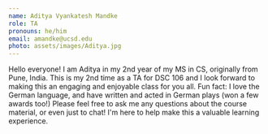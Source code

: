 ```yaml
---
name: Aditya Vyankatesh Mandke
role: TA
pronouns: he/him
email: amandke@ucsd.edu
photo: assets/images/Aditya.jpg
---
```


Hello everyone! I am Aditya in my 2nd year of my MS in CS, originally from Pune, India. This is my 2nd time as a TA for DSC 106 and I look forward to making this an engaging and enjoyable class for you all. Fun fact: I love the German language, and have written and acted in German plays (won a few awards too!)
Please feel free to ask me any questions about the course material, or even just to chat! I'm here to help make this a valuable learning experience.